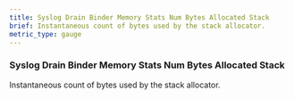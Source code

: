 ```yaml
---
title: Syslog Drain Binder Memory Stats Num Bytes Allocated Stack
brief: Instantaneous count of bytes used by the stack allocator.
metric_type: gauge
---
```


### Syslog Drain Binder Memory Stats Num Bytes Allocated Stack

Instantaneous count of bytes used by the stack allocator.